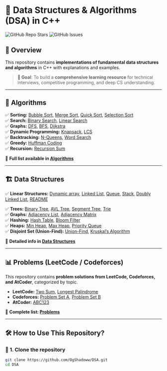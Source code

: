 # 🚀 Data Structures & Algorithms (DSA) in C++

![GitHub Repo Stars](https://img.shields.io/github/stars/OgShadoww/DSA?style=social)
![GitHub Issues](https://img.shields.io/github/issues/OgShadoww/DSA)

## 📌 Overview
This repository contains **implementations of fundamental data structures and algorithms** in C++ with explanations and examples.  
<!-- It also includes **problem solutions from LeetCode, Codeforces, and AtCoder** to demonstrate real-world applications of DSA.   -->

> **🎯 Goal**: To build a **comprehensive learning resource** for technical interviews, competitive programming, and deep CS understanding.

---

## 📖 Algorithms
✅ **Sorting:** [Bubble Sort](./Algorithms/Sorting/BubbleSort.cpp), [Merge Sort](./Algorithms/Sorting/MergeSort.cpp), [Quick Sort](./Algorithms/Sorting/QuickSort.cpp), [Selection Sort](./Algorithms/Sorting/SelectionSort.cpp)  
✅ **Search:** [Binary Search](./Algorithms/Search/BinarySearch.cpp), [Linear Search](./Algorithms/Search/LinearSearch.cpp)  
✅ **Graphs:** [DFS](./Algorithms/Graph/DFS.cpp), [BFS](./Algorithms/Graph/BFS.cpp), [Dijkstra](./Algorithms/Graph/Dijkstra.cpp)  
✅ **Dynamic Programming:** [Knapsack](./Algorithms/DynamicProgramming/Knapsack.cpp), [LCS](./Algorithms/DynamicProgramming/LongestCommonSubsequence.cpp)  
✅ **Backtracking:** [N-Queens](./Algorithms/Backtracking/NQueens.cpp), [Word Search](./Algorithms/Backtracking/WordSearch.cpp)  
✅ **Greedy:** [Huffman Coding](./Algorithms/Greedy/HuffmanCoding.cpp)  
✅ **Recursion:** [Recursion Sum](./Algorithms/Recursion/RecursionSum.cpp)  

📌 **Full list available in [Algorithms](./Algorithms/README.md)**  

---

## 🏗️ Data Structures
✅ **Linear Structures:** [Dynamic array](./DataStructures/Linear/DynamicArray.cpp), [Linked List](./DataStructures/Linear/LinkedList.cpp), [Queue](./DataStructures/Linear/Queue.cpp), [Stack](./DataStructures/Linear/Stack.cpp), [Doubly Linked List](./DataStructures/Linear/DoublyLinkedList.cpp), [README](./DataStructures/Linear/README.md)

✅ **Trees:** [Binary Tree](./DataStructures/Tree/BinaryTree.cpp), [AVL Tree](./DataStructures/Tree/AVLTree.cpp), [Segment Tree](./DataStructures/Tree/SegmentTree.cpp), [Trie](./DataStructures/Tree/Trie.cpp)  
✅ **Graphs:** [Adjacency List](./DataStructures/Graph/AdjacencyList.cpp), [Adjacency Matrix](./DataStructures/Graph/AdjacencyMatrix.cpp)  
✅ **Hashing:** [Hash Table](./DataStructures/HashTable/HashTable.cpp), [Bloom Filter](./DataStructures/HashTable/BloomFilter.cpp)  
✅ **Heaps:** [Min Heap](./DataStructures/Heap/MinHeap.cpp), [Max Heap](./DataStructures/Heap/MaxHeap.cpp), [Priority Queue](./DataStructures/Heap/PriorityQueue.cpp)  
✅ **Disjoint Set (Union-Find):** [Union-Find](./DataStructures/DisjointSet/UnionFind.cpp), [Kruskal’s Algorithm](./DataStructures/DisjointSet/KruskalAlgorithm.cpp)  

📌 **Detailed info in [Data Structures](./DataStructures/README.md)**  

---

## 📊 Problems (LeetCode / Codeforces)
This repository contains **problem solutions from LeetCode, Codeforces, and AtCoder**, categorized by topic.  

- **LeetCode:** [Two Sum](./Problems/LeetCode/TwoSum.cpp), [Longest Palindrome](./Problems/LeetCode/LongestPalindrome.cpp)  
- **Codeforces:** [Problem Set A](./Problems/Codeforces/ProblemSetA.cpp), [Problem Set B](./Problems/Codeforces/ProblemSetB.cpp)  
- **AtCoder:** [ABC123](./Problems/AtCoder/ABC123.cpp)  

📌 **Complete list: [Problems](./Problems/README.md)**  

---

## 🛠️ How to Use This Repository?
### 🔹 **1. Clone the repository**
```sh
git clone https://github.com/OgShadoww/DSA.git
cd DSA
